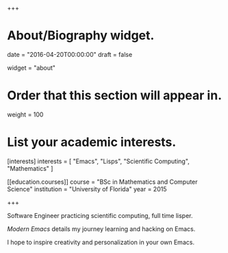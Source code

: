 +++
# About/Biography widget.

date = "2016-04-20T00:00:00"
draft = false

widget = "about"

# Order that this section will appear in.
weight = 100

# List your academic interests.
[interests]
  interests = [
    "Emacs",
    "Lisps",
    "Scientific Computing",
    "Mathematics"
  ]

[[education.courses]]
  course = "BSc in Mathematics and Computer Science"
  institution = "University of Florida"
  year = 2015

+++

Software Engineer practicing scientific computing, full time lisper.

*Modern Emacs* details my journey learning and hacking on Emacs.

I hope to inspire creativity and personalization in your own Emacs.
